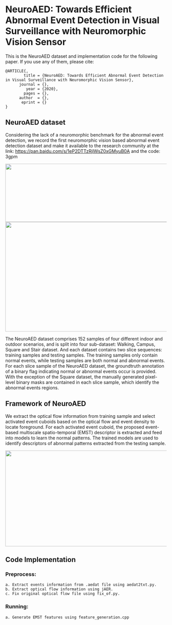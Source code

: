 # NeuroAED: Towards Efficient Abnormal Event Detection in Visual Surveillance with Neuromorphic Vision Sensor
This is the NeuroAED dataset and implementation code for the following paper. If you use any of them, please cite: 
```
@ARTICLE{,
        title = {NeuroAED: Towards Efficient Abnormal Event Detection in Visual Surveillance with Neuromorphic Vision Sensor},
      journal = {},
         year = {2020},
        pages = {},
      author  = {}, 
       eprint = {} 
}
```
## NeuroAED dataset
Considering the lack of a neuromorphic benchmark for the abnormal event detection, we record the first neuromorphic vision based abnormal event detection dataset and make it available to the research community at the link: https://pan.baidu.com/s/1eP2DTTzRjlWsZ0xGMyuB0A and the code: 3gpm 

<img height="182" width='800' src='https://github.com/ispc-lab/NeuroAED/blob/master/images/Dataset_description.png'>


<img height="343" width='800' src='https://github.com/ispc-lab/NeuroAED/blob/master/images/Dataset_samples.png'>

The NeuroAED dataset comprises 152 samples of four different indoor and outdoor scenarios, and is split into four sub-dataset: Walking, Campus, Square and Stair dataset. And each dataset contains two slice sequences: training samples and testing samples. The training samples only contain normal events, while testing samples are both normal and abnormal events. For each slice sample of the NeuroAED dataset, the groundtruth annotation of a binary flag indicating normal or abnormal events occur is provided. With the exception of the Square dataset, the manually generated pixel-level binary masks are contained in each slice sample, which identify the abnormal events regions.

## Framework of NeuroAED
We extract the optical flow information from training sample and select activated event cuboids based on the optical flow and event density to locate foreground. For each activated event cuboid, the proposed event-based multiscale spatio-temporal (EMST) descriptor is extracted and feed into models to learn the normal patterns. The trained models are used to identify descriptors of abnormal patterns extracted from the testing sample.

<img height="300" width = '800' src ='https://github.com/ispc-lab/NeuroAED/blob/master/images/Figure1.png'>

## Code Implementation  
### Preprocess:

    a. Extract events information from .aedat file using aedat2txt.py. 
    b. Extract optical flow information using jAER.
    c. Fix original optical flow file using fix_of.py.
    
### Running:

    a. Generate EMST features using feature_generation.cpp

